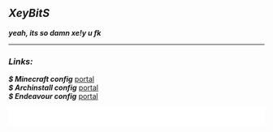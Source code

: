 ## ***XeyBitS***
***yeah, its so damn xe!y u fk***

----

### ***Links:*** <br>
***$ Minecraft config*** [portal](minecraft/MINECRAFT.md) <br>
***$ Archinstall config*** [portal](sysconfig/archinstall.md) <br>
***$ Endeavour config*** [portal](sysconfig/evoros.md) <br>

<div>
  <img width="max" src="assets/flow.svg">
</div>
